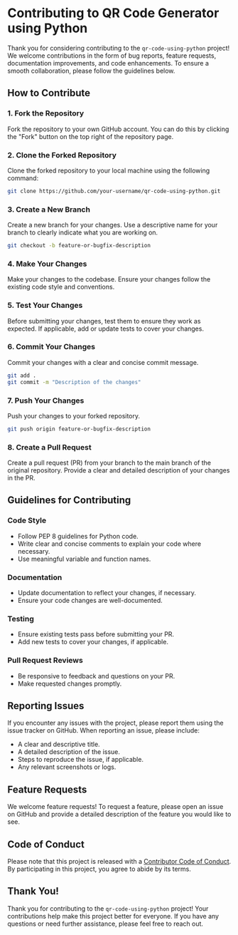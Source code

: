 # Contributing to QR Code Generator using Python

Thank you for considering contributing to the `qr-code-using-python` project! We welcome contributions in the form of bug reports, feature requests, documentation improvements, and code enhancements. To ensure a smooth collaboration, please follow the guidelines below.

## How to Contribute

### 1. Fork the Repository

Fork the repository to your own GitHub account. You can do this by clicking the "Fork" button on the top right of the repository page.

### 2. Clone the Forked Repository

Clone the forked repository to your local machine using the following command:

```bash
git clone https://github.com/your-username/qr-code-using-python.git
```

### 3. Create a New Branch

Create a new branch for your changes. Use a descriptive name for your branch to clearly indicate what you are working on.

```bash
git checkout -b feature-or-bugfix-description
```

### 4. Make Your Changes

Make your changes to the codebase. Ensure your changes follow the existing code style and conventions.

### 5. Test Your Changes

Before submitting your changes, test them to ensure they work as expected. If applicable, add or update tests to cover your changes.

### 6. Commit Your Changes

Commit your changes with a clear and concise commit message.

```bash
git add .
git commit -m "Description of the changes"
```

### 7. Push Your Changes

Push your changes to your forked repository.

```bash
git push origin feature-or-bugfix-description
```

### 8. Create a Pull Request

Create a pull request (PR) from your branch to the main branch of the original repository. Provide a clear and detailed description of your changes in the PR.

## Guidelines for Contributing

### Code Style

- Follow PEP 8 guidelines for Python code.
- Write clear and concise comments to explain your code where necessary.
- Use meaningful variable and function names.

### Documentation

- Update documentation to reflect your changes, if necessary.
- Ensure your code changes are well-documented.

### Testing

- Ensure existing tests pass before submitting your PR.
- Add new tests to cover your changes, if applicable.

### Pull Request Reviews

- Be responsive to feedback and questions on your PR.
- Make requested changes promptly.

## Reporting Issues

If you encounter any issues with the project, please report them using the issue tracker on GitHub. When reporting an issue, please include:

- A clear and descriptive title.
- A detailed description of the issue.
- Steps to reproduce the issue, if applicable.
- Any relevant screenshots or logs.

## Feature Requests

We welcome feature requests! To request a feature, please open an issue on GitHub and provide a detailed description of the feature you would like to see.

## Code of Conduct

Please note that this project is released with a [Contributor Code of Conduct](CODE_OF_CONDUCT.md). By participating in this project, you agree to abide by its terms.

## Thank You!

Thank you for contributing to the `qr-code-using-python` project! Your contributions help make this project better for everyone. If you have any questions or need further assistance, please feel free to reach out.